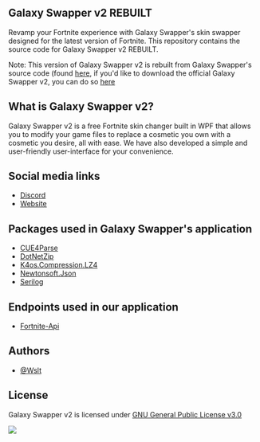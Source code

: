 ## Galaxy Swapper v2 REBUILT

Revamp your Fortnite experience with Galaxy Swapper's skin swapper designed for the latest version of Fortnite. This repository contains the source code for Galaxy Swapper v2 REBUILT.

Note: This version of Galaxy Swapper v2 is rebuilt from Galaxy Swapper's source code (found [here](https://github.com/GalaxySwapperOfficial/Galaxy-Swapper-v2), if you'd like to download the official Galaxy Swapper v2, you can do so [here](https://galaxyswapperv2.com/Downloads/InGame.php)

## What is Galaxy Swapper v2?

Galaxy Swapper v2 is a free Fortnite skin changer built in WPF that allows you to modify your game files to replace a cosmetic you own with a cosmetic you desire, all with ease. We have also developed a simple and user-friendly user-interface for your convenience.

## Social media links
* [Discord](https://galaxyswapperv2.com/Discord)
* [Website](https://galaxyswapperv2.com)

## Packages used in Galaxy Swapper's application

* [CUE4Parse](https://github.com/FabianFG/CUE4Parse)
* [DotNetZip](https://github.com/haf/DotNetZip.Semverd)
* [K4os.Compression.LZ4](https://github.com/MiloszKrajewski/K4os.Compression.LZ4)
* [Newtonsoft.Json](https://www.newtonsoft.com/json)
* [Serilog](https://serilog.net)

## Endpoints used in our application

* [Fortnite-Api](https://dash.fortnite-api.com)

## Authors

* [@Wslt](https://github.com/CodeWslt)

## License

Galaxy Swapper v2 is licensed under [GNU General Public License v3.0](https://github.com/GalaxySwapperOfficial/Galaxy-Swapper-v2/blob/main/LICENSE)

<a href="https://galaxyswapperv2.com/Guilded"><img src="https://cdn.discordapp.com/attachments/1122580592370921494/1129255436281983046/ServerBanner2.jpg"></a>

